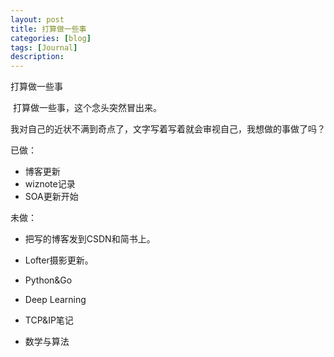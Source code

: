 ```yaml
---
layout: post
title: 打算做一些事
categories: [blog]
tags: [Journal]
description: 
---
```


打算做一些事

​	打算做一些事，这个念头突然冒出来。

​	我对自己的近状不满到奇点了，文字写着写着就会审视自己，我想做的事做了吗？

已做：

- 博客更新
- wiznote记录
- SOA更新开始

未做：

- 把写的博客发到CSDN和简书上。

- Lofter摄影更新。

- Python&Go

- Deep Learning

- TCP&IP笔记

- 数学与算法

  ​